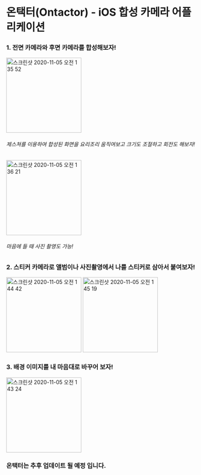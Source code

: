 # 온택터(Ontactor) - iOS 합성 카메라 어플리케이션


### 1. 전면 카메라와 후면 카메라를 합성해보자!


<img width="200" alt="스크린샷 2020-11-05 오전 1 35 52" src="https://user-images.githubusercontent.com/63945045/98139284-5cf93480-1f07-11eb-8462-71c5f10a3876.png">

###### 제스쳐를 이용하여 합성된 화면을 요리조리 움직여보고 크기도 조절하고 회전도 해보자!

<img width="200" alt="스크린샷 2020-11-05 오전 1 36 21" src="https://user-images.githubusercontent.com/63945045/98139347-713d3180-1f07-11eb-9fe5-c02c37e9467a.png">

###### 마음에 들 때 사진 촬영도 가능!


### 2. 스티커 카메라로 앨범이나 사진촬영에서 나를 스티커로 삼아서 붙여보자!
<img width="200" alt="스크린샷 2020-11-05 오전 1 44 42" src="https://user-images.githubusercontent.com/63945045/98140370-b6159800-1f08-11eb-876d-6a29c04d67c2.png">

<img width="200" alt="스크린샷 2020-11-05 오전 1 45 19" src="https://user-images.githubusercontent.com/63945045/98140552-e9582700-1f08-11eb-90c1-76a6f5c804e0.png">


### 3. 배경 이미지를 내 마음대로 바꾸어 보자!

<img width="200" alt="스크린샷 2020-11-05 오전 1 43 24" src="https://user-images.githubusercontent.com/63945045/98140456-cfb6df80-1f08-11eb-807b-f728e9630e0e.png">

### 온택터는 추후 업데이트 될 예정 입니다.



